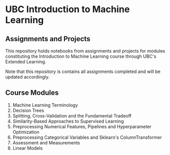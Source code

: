 # UBC Introduction to Machine Learning
## Assignments and Projects

This repository holds notebooks from assignments and projects for modules constituting the Introduction to Machine Learning course through UBC's Extended Learning.

Note that this repository is contains all assignments completed and will be updated accordingly.

## Course Modules

1. Machine Learning Terminology
2. Decision Trees
3. Splitting, Cross-Validation and the Fundamental Tradeoff
4. Similarity-Based Approaches to Supervised Learning
5. Preprocessing Numerical Features, Pipelines and Hyperparameter Optimization
6. Preprocessing Categorical Variables and Sklearn's ColumnTransformer
7. Assessment and Measurements
8. Linear Models
